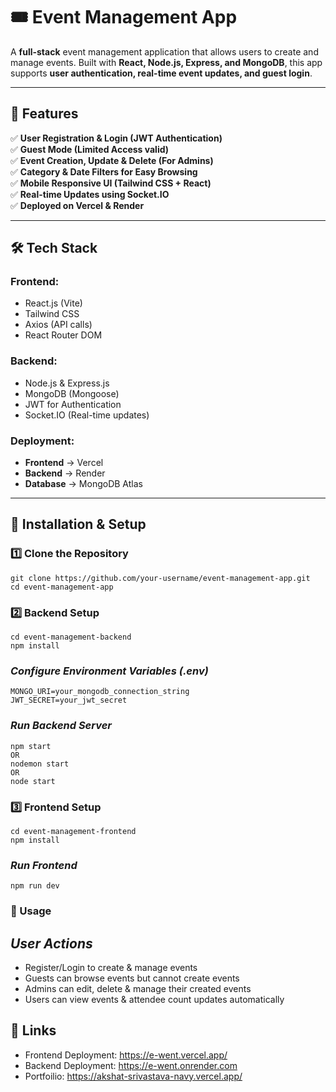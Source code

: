 # 🎟️ Event Management App

A **full-stack** event management application that allows users to create and manage events. Built with **React, Node.js, Express, and MongoDB**, this app supports **user authentication, real-time event updates, and guest login**.

---

## 🚀 Features
✅ **User Registration & Login (JWT Authentication)**  
✅ **Guest Mode (Limited Access valid)**  
✅ **Event Creation, Update & Delete (For Admins)**  
✅ **Category & Date Filters for Easy Browsing**  
✅ **Mobile Responsive UI (Tailwind CSS + React)**  
✅ **Real-time Updates using Socket.IO**  
✅ **Deployed on Vercel & Render**  

---

## 🛠️ Tech Stack
### **Frontend:**
- React.js (Vite)
- Tailwind CSS
- Axios (API calls)
- React Router DOM

### **Backend:**
- Node.js & Express.js
- MongoDB (Mongoose)
- JWT for Authentication
- Socket.IO (Real-time updates)

### **Deployment:**
- **Frontend** → Vercel  
- **Backend** → Render  
- **Database** → MongoDB Atlas  

---

## 🔧 Installation & Setup

### **1️⃣ Clone the Repository**
```
git clone https://github.com/your-username/event-management-app.git
cd event-management-app
```
### **2️⃣ Backend Setup**
```
cd event-management-backend
npm install
```
### *Configure Environment Variables (.env)*
```
MONGO_URI=your_mongodb_connection_string
JWT_SECRET=your_jwt_secret
```

### *Run Backend Server*
```
npm start
OR
nodemon start
OR
node start
```
### **3️⃣ Frontend Setup**
```
cd event-management-frontend
npm install
```

### *Run Frontend*
```
npm run dev
```
### 📌 Usage
## *User Actions*
- Register/Login to create & manage events
- Guests can browse events but cannot create events
- Admins can edit, delete & manage their created events
- Users can view events & attendee count updates automatically



## 🔗 Links 
- Frontend Deployment: https://e-went.vercel.app/
- Backend Deployment: https://e-went.onrender.com
- Portfoilio: https://akshat-srivastava-navy.vercel.app/



